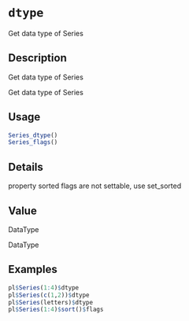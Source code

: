 # `dtype`

Get data type of Series

## Description

Get data type of Series

Get data type of Series

## Usage

```r
Series_dtype()
Series_flags()
```

## Details

property sorted flags are not settable, use set\_sorted

## Value

DataType

DataType

## Examples

```r
pl$Series(1:4)$dtype
pl$Series(c(1,2))$dtype
pl$Series(letters)$dtype
pl$Series(1:4)$sort()$flags
```


